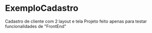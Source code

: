 # ExemploCadastro
Cadastro de cliente com 2 layout e tela
Projeto feito apenas para testar funcionalidades de "FrontEnd"
